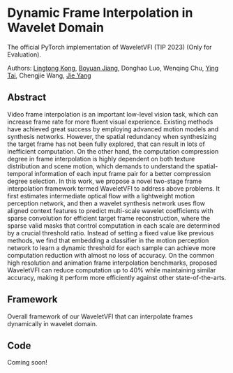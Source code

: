 # Dynamic Frame Interpolation in Wavelet Domain
The official PyTorch implementation of WaveletVFI (TIP 2023) (Only for Evaluation).

Authors: [Lingtong Kong](https://scholar.google.com.hk/citations?user=KKzKc_8AAAAJ&hl=zh-CN), [Boyuan Jiang](https://byjiang.com/), Donghao Luo, Wenqing Chu, [Ying Tai](https://tyshiwo.github.io/), Chengjie Wang, [Jie Yang](http://www.pami.sjtu.edu.cn/jieyang)

## Abstract
Video frame interpolation is an important low-level vision task, which can increase frame rate for more fluent visual experience. Existing methods have achieved great success by employing advanced motion models and synthesis networks. However, the spatial redundancy when synthesizing the target frame has not been fully explored, that can result in lots of inefficient computation. On the other hand, the computation compression degree in frame interpolation is highly dependent on both texture distribution and scene motion, which demands to understand the spatial-temporal information of each input frame pair for a better compression degree selection. In this work, we propose a novel two-stage frame interpolation framework termed WaveletVFI to address above problems. It first estimates intermediate optical flow with a lightweight motion perception network, and then a wavelet synthesis network uses flow aligned context features to predict multi-scale wavelet coefficients with sparse convolution for efficient target frame reconstruction, where the sparse valid masks that control computation in each scale are determined by a crucial threshold ratio. Instead of setting a fixed value like previous methods, we find that embedding a classifier in the motion perception network to learn a dynamic threshold for each sample can achieve more computation reduction with almost no loss of accuracy. On the common high resolution and animation frame interpolation benchmarks, proposed WaveletVFI can reduce computation up to 40% while maintaining similar accuracy, making it perform more efficiently against other state-of-the-arts.

## Framework
Overall framework of our WaveletVFI that can interpolate frames dynamically in wavelet domain.

## Code
Coming soon!
